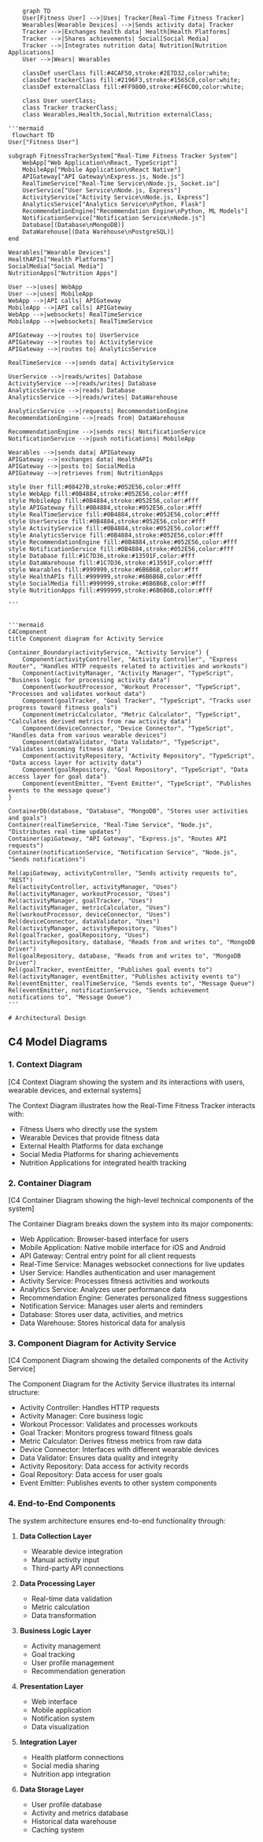 ```mermaid
    
    graph TD
    User[Fitness User] -->|Uses| Tracker[Real-Time Fitness Tracker]
    Wearables[Wearable Devices] -->|Sends activity data| Tracker
    Tracker -->|Exchanges health data| Health[Health Platforms]
    Tracker -->|Shares achievements| Social[Social Media]
    Tracker -->|Integrates nutrition data| Nutrition[Nutrition Applications]
    User -->|Wears| Wearables
    
    classDef userClass fill:#4CAF50,stroke:#2E7D32,color:white;
    classDef trackerClass fill:#2196F3,stroke:#1565C0,color:white;
    classDef externalClass fill:#FF9800,stroke:#EF6C00,color:white;
    
    class User userClass;
    class Tracker trackerClass;
    class Wearables,Health,Social,Nutrition externalClass;

```

    '''mermaid
     flowchart TD
    User["Fitness User"]
    
    subgraph FitnessTrackerSystem["Real-Time Fitness Tracker System"]
        WebApp["Web Application\nReact, TypeScript"]
        MobileApp["Mobile Application\nReact Native"]
        APIGateway["API Gateway\nExpress.js, Node.js"]
        RealTimeService["Real-Time Service\nNode.js, Socket.io"]
        UserService["User Service\nNode.js, Express"]
        ActivityService["Activity Service\nNode.js, Express"]
        AnalyticsService["Analytics Service\nPython, Flask"]
        RecommendationEngine["Recommendation Engine\nPython, ML Models"]
        NotificationService["Notification Service\nNode.js"]
        Database[(Database\nMongoDB)]
        DataWarehouse[(Data Warehouse\nPostgreSQL)]
    end
    
    Wearables["Wearable Devices"]
    HealthAPIs["Health Platforms"]
    SocialMedia["Social Media"]
    NutritionApps["Nutrition Apps"]
    
    User -->|uses| WebApp
    User -->|uses| MobileApp
    WebApp -->|API calls| APIGateway
    MobileApp -->|API calls| APIGateway
    WebApp -->|websockets| RealTimeService
    MobileApp -->|websockets| RealTimeService
    
    APIGateway -->|routes to| UserService
    APIGateway -->|routes to| ActivityService
    APIGateway -->|routes to| AnalyticsService
    
    RealTimeService -->|sends data| ActivityService
    
    UserService -->|reads/writes| Database
    ActivityService -->|reads/writes| Database
    AnalyticsService -->|reads| Database
    AnalyticsService -->|reads/writes| DataWarehouse
    
    AnalyticsService -->|requests| RecommendationEngine
    RecommendationEngine -->|reads from| DataWarehouse
    
    RecommendationEngine -->|sends recs| NotificationService
    NotificationService -->|push notifications| MobileApp
    
    Wearables -->|sends data| APIGateway
    APIGateway -->|exchanges data| HealthAPIs
    APIGateway -->|posts to| SocialMedia
    APIGateway -->|retrieves from| NutritionApps
    
    style User fill:#08427B,stroke:#052E56,color:#fff
    style WebApp fill:#0B4884,stroke:#052E56,color:#fff
    style MobileApp fill:#0B4884,stroke:#052E56,color:#fff
    style APIGateway fill:#0B4884,stroke:#052E56,color:#fff
    style RealTimeService fill:#0B4884,stroke:#052E56,color:#fff
    style UserService fill:#0B4884,stroke:#052E56,color:#fff
    style ActivityService fill:#0B4884,stroke:#052E56,color:#fff
    style AnalyticsService fill:#0B4884,stroke:#052E56,color:#fff
    style RecommendationEngine fill:#0B4884,stroke:#052E56,color:#fff
    style NotificationService fill:#0B4884,stroke:#052E56,color:#fff
    style Database fill:#1C7D36,stroke:#13591F,color:#fff
    style DataWarehouse fill:#1C7D36,stroke:#13591F,color:#fff
    style Wearables fill:#999999,stroke:#6B6B6B,color:#fff
    style HealthAPIs fill:#999999,stroke:#6B6B6B,color:#fff
    style SocialMedia fill:#999999,stroke:#6B6B6B,color:#fff
    style NutritionApps fill:#999999,stroke:#6B6B6B,color:#fff

    '''


    '''mermaid
    C4Component
    title Component diagram for Activity Service

    Container_Boundary(activityService, "Activity Service") {
        Component(activityController, "Activity Controller", "Express Router", "Handles HTTP requests related to activities and workouts")
        Component(activityManager, "Activity Manager", "TypeScript", "Business logic for processing activity data")
        Component(workoutProcessor, "Workout Processor", "TypeScript", "Processes and validates workout data")
        Component(goalTracker, "Goal Tracker", "TypeScript", "Tracks user progress toward fitness goals")
        Component(metricCalculator, "Metric Calculator", "TypeScript", "Calculates derived metrics from raw activity data")
        Component(deviceConnector, "Device Connector", "TypeScript", "Handles data from various wearable devices")
        Component(dataValidator, "Data Validator", "TypeScript", "Validates incoming fitness data")
        Component(activityRepository, "Activity Repository", "TypeScript", "Data access layer for activity data")
        Component(goalRepository, "Goal Repository", "TypeScript", "Data access layer for goal data")
        Component(eventEmitter, "Event Emitter", "TypeScript", "Publishes events to the message queue")
    }
    
    ContainerDb(database, "Database", "MongoDB", "Stores user activities and goals")
    Container(realTimeService, "Real-Time Service", "Node.js", "Distributes real-time updates")
    Container(apiGateway, "API Gateway", "Express.js", "Routes API requests")
    Container(notificationService, "Notification Service", "Node.js", "Sends notifications")
    
    Rel(apiGateway, activityController, "Sends activity requests to", "REST")
    Rel(activityController, activityManager, "Uses")
    Rel(activityManager, workoutProcessor, "Uses")
    Rel(activityManager, goalTracker, "Uses")
    Rel(activityManager, metricCalculator, "Uses")
    Rel(workoutProcessor, deviceConnector, "Uses")
    Rel(deviceConnector, dataValidator, "Uses")
    Rel(activityManager, activityRepository, "Uses")
    Rel(goalTracker, goalRepository, "Uses")
    Rel(activityRepository, database, "Reads from and writes to", "MongoDB Driver")
    Rel(goalRepository, database, "Reads from and writes to", "MongoDB Driver")
    Rel(goalTracker, eventEmitter, "Publishes goal events to")
    Rel(activityManager, eventEmitter, "Publishes activity events to")
    Rel(eventEmitter, realTimeService, "Sends events to", "Message Queue")
    Rel(eventEmitter, notificationService, "Sends achievement notifications to", "Message Queue")
    '''

    # Architectural Design

## C4 Model Diagrams

### 1. Context Diagram

[C4 Context Diagram showing the system and its interactions with users, wearable devices, and external systems]

The Context Diagram illustrates how the Real-Time Fitness Tracker interacts with:
- Fitness Users who directly use the system
- Wearable Devices that provide fitness data
- External Health Platforms for data exchange
- Social Media Platforms for sharing achievements
- Nutrition Applications for integrated health tracking

### 2. Container Diagram

[C4 Container Diagram showing the high-level technical components of the system]

The Container Diagram breaks down the system into its major components:
- Web Application: Browser-based interface for users
- Mobile Application: Native mobile interface for iOS and Android
- API Gateway: Central entry point for all client requests
- Real-Time Service: Manages websocket connections for live updates
- User Service: Handles authentication and user management
- Activity Service: Processes fitness activities and workouts
- Analytics Service: Analyzes user performance data
- Recommendation Engine: Generates personalized fitness suggestions
- Notification Service: Manages user alerts and reminders
- Database: Stores user data, activities, and metrics
- Data Warehouse: Stores historical data for analysis

### 3. Component Diagram for Activity Service

[C4 Component Diagram showing the detailed components of the Activity Service]

The Component Diagram for the Activity Service illustrates its internal structure:
- Activity Controller: Handles HTTP requests
- Activity Manager: Core business logic
- Workout Processor: Validates and processes workouts
- Goal Tracker: Monitors progress toward fitness goals
- Metric Calculator: Derives fitness metrics from raw data
- Device Connector: Interfaces with different wearable devices
- Data Validator: Ensures data quality and integrity
- Activity Repository: Data access for activity records
- Goal Repository: Data access for user goals
- Event Emitter: Publishes events to other system components

### 4. End-to-End Components

The system architecture ensures end-to-end functionality through:

1. **Data Collection Layer**
   - Wearable device integration
   - Manual activity input
   - Third-party API connections

2. **Data Processing Layer**
   - Real-time data validation
   - Metric calculation
   - Data transformation

3. **Business Logic Layer**
   - Activity management
   - Goal tracking
   - User profile management
   - Recommendation generation

4. **Presentation Layer**
   - Web interface
   - Mobile application
   - Notification system
   - Data visualization

5. **Integration Layer**
   - Health platform connections
   - Social media sharing
   - Nutrition app integration

6. **Data Storage Layer**
   - User profile database
   - Activity and metrics database
   - Historical data warehouse
   - Caching system
    


    
